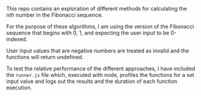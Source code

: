 This repo contains an exploration of different methods for calculating the _nth_ number in the Fibonacci sequence.

For the purpose of these algorithms, I am using the version of the Fibonacci sequence that begins with 0, 1, and expecting the user input to be 0-indexed.

User input values that are negative numbers are treated as invalid and the functions will return undefined.

To test the relative performance of the different approaches, I have included the `runner.js` file which, executed with node, profiles the functions for a set input value and logs out the results and the duration of each function execution.